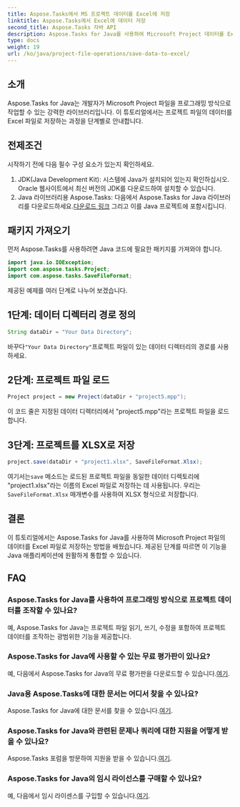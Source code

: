 ```yaml
---
title: Aspose.Tasks에서 MS 프로젝트 데이터를 Excel에 저장
linktitle: Aspose.Tasks에서 Excel에 데이터 저장
second_title: Aspose.Tasks 자바 API
description: Aspose.Tasks for Java를 사용하여 Microsoft Project 데이터를 Excel 파일에 저장하는 방법을 알아보세요. Java 개발자를 위한 손쉬운 통합.
type: docs
weight: 19
url: /ko/java/project-file-operations/save-data-to-excel/
---
```

## 소개
Aspose.Tasks for Java는 개발자가 Microsoft Project 파일을 프로그래밍 방식으로 작업할 수 있는 강력한 라이브러리입니다. 이 튜토리얼에서는 프로젝트 파일의 데이터를 Excel 파일로 저장하는 과정을 단계별로 안내합니다.
## 전제조건
시작하기 전에 다음 필수 구성 요소가 있는지 확인하세요.
1. JDK(Java Development Kit): 시스템에 Java가 설치되어 있는지 확인하십시오. Oracle 웹사이트에서 최신 버전의 JDK를 다운로드하여 설치할 수 있습니다.
2.  Java 라이브러리용 Aspose.Tasks: 다음에서 Aspose.Tasks for Java 라이브러리를 다운로드하세요.[다운로드 링크](https://releases.aspose.com/tasks/java/) 그리고 이를 Java 프로젝트에 포함시킵니다.

## 패키지 가져오기
먼저 Aspose.Tasks를 사용하려면 Java 코드에 필요한 패키지를 가져와야 합니다.
```java
import java.io.IOException;
import com.aspose.tasks.Project;
import com.aspose.tasks.SaveFileFormat;
```

제공된 예제를 여러 단계로 나누어 보겠습니다.
## 1단계: 데이터 디렉터리 경로 정의
```java
String dataDir = "Your Data Directory";
```
 바꾸다`"Your Data Directory"`프로젝트 파일이 있는 데이터 디렉터리의 경로를 사용하세요.
## 2단계: 프로젝트 파일 로드
```java
Project project = new Project(dataDir + "project5.mpp");
```
이 코드 줄은 지정된 데이터 디렉터리에서 "project5.mpp"라는 프로젝트 파일을 로드합니다.
## 3단계: 프로젝트를 XLSX로 저장
```java
project.save(dataDir + "project1.xlsx", SaveFileFormat.Xlsx);
```
 여기서는`save` 메소드는 로드된 프로젝트 파일을 동일한 데이터 디렉토리에 "project1.xlsx"라는 이름의 Excel 파일로 저장하는 데 사용됩니다. 우리는`SaveFileFormat.Xlsx` 매개변수를 사용하여 XLSX 형식으로 저장합니다.

## 결론
이 튜토리얼에서는 Aspose.Tasks for Java를 사용하여 Microsoft Project 파일의 데이터를 Excel 파일로 저장하는 방법을 배웠습니다. 제공된 단계를 따르면 이 기능을 Java 애플리케이션에 원활하게 통합할 수 있습니다.
## FAQ
### Aspose.Tasks for Java를 사용하여 프로그래밍 방식으로 프로젝트 데이터를 조작할 수 있나요?
예, Aspose.Tasks for Java는 프로젝트 파일 읽기, 쓰기, 수정을 포함하여 프로젝트 데이터를 조작하는 광범위한 기능을 제공합니다.
### Aspose.Tasks for Java에 사용할 수 있는 무료 평가판이 있나요?
 예, 다음에서 Aspose.Tasks for Java의 무료 평가판을 다운로드할 수 있습니다.[여기](https://releases.aspose.com/).
### Java용 Aspose.Tasks에 대한 문서는 어디서 찾을 수 있나요?
Aspose.Tasks for Java에 대한 문서를 찾을 수 있습니다.[여기](https://reference.aspose.com/tasks/java/).
### Aspose.Tasks for Java와 관련된 문제나 쿼리에 대한 지원을 어떻게 받을 수 있나요?
 Aspose.Tasks 포럼을 방문하여 지원을 받을 수 있습니다.[여기](https://forum.aspose.com/c/tasks/15).
### Aspose.Tasks for Java의 임시 라이선스를 구매할 수 있나요?
 예, 다음에서 임시 라이센스를 구입할 수 있습니다.[여기](https://purchase.aspose.com/temporary-license/).